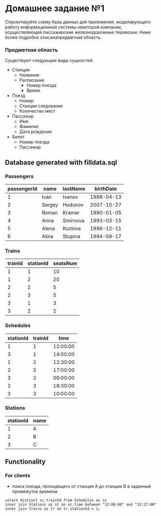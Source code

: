 # Домашнее задание №1

Спроектируйте схему базы данных для приложения, моделирующего работу информационной системы некоторой компании, осуществляющей пассажирские железнодорожные перевозки. Ниже более подробно описанапредметная область.

### Предметная область

Существуют следующие виды сущностей:

- Станция
    - Название
    - Расписание
        - Номер поезда
        - Время
- Поезд
    - Номер
    - Станции следования
    - Количество мест
- Пассажир
    - Имя
    - Фамилия
    - Дата рождения
- Билет
    - Номер поезда
    - Пассажир
	
## Database generated with filldata.sql

### Passengers

| passengerId | name | lastName | birthDate |
| --- | --- | --- | --- |
| 1 | Ivan | Ivanov| 1998-04-13 |
| 2 | Sergey | Hodunov| 2007-10-27 |
| 3 | Roman | Kramer| 1990-01-05 |
| 4 | Anna | Smirnova| 1993-03-15 |
| 5 | Alena | Kozlova| 1996-12-11 |
| 6 | Alina | Stupina| 1994-09-17 |

### Trains

| trainId | stationId | seatsNum |
| --- | --- | --- |
| 1 | 1 | 10 |
| 1 | 2 | 20 |
| 2 | 2 | 5 |
| 2 | 3 | 5 |
| 3 | 1 | 3 |
| 3 | 2 | 2 |

### Schedules

| stationId | trainId | time |
| --- | --- | --- |
| 1 | 1 | 12:00:00 |
| 3 | 1 | 14:00:00 |
| 1 | 2 | 12:30:00 |
| 2 | 2 | 17:00:00 |
| 3 | 2 | 09:00:00 |
| 2 | 3 | 18:30:00 |
| 3 | 3 | 10:00:00 |

### Stations
| stationId | name |
| --- | --- |
| 1 | A |
| 2 | B |
| 3 | C |

## Functionality

### For clients

- поиск поезда, проходящего от станции A до станции B в заданный промежуток времени

```
select distinct sc.trainId from Schedules as sc
inner join Stations as st on sc.time between "12:00:00" and "12:27:00"
inner join Trains as tr on tr.stationId = 1;
```